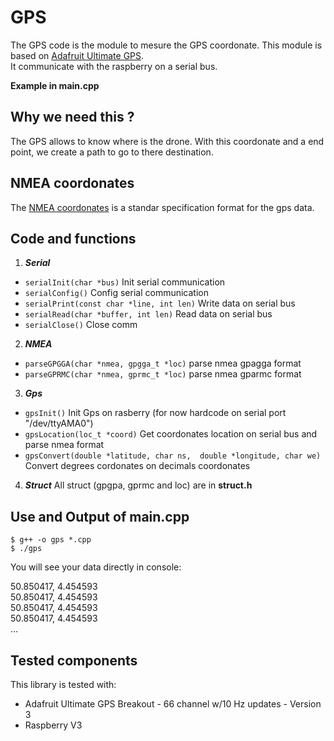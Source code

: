 # GPS
The GPS code is the module to mesure the GPS coordonate. This module is based on [Adafruit Ultimate GPS](https://www.adafruit.com/product/746). </br>
It communicate with the raspberry on a serial bus.  </br>

**Example in main.cpp**

## Why we need this ?
The GPS allows to know where is the drone. With this coordonate and a end point, we create a path to go to there destination. 

## NMEA coordonates
The [NMEA coordonates](https://en.wikipedia.org/wiki/NMEA_0183) is a standar specification format for the gps data. 

## Code and functions
1. ***Serial***
* `serialInit(char *bus)` Init serial communication 
* `serialConfig()` Config serial communication
* `serialPrint(const char *line, int len)` Write data on serial bus
* `serialRead(char *buffer, int len)` Read data on serial bus
* `serialClose()` Close comm

2. ***NMEA***
* `parseGPGGA(char *nmea, gpgga_t *loc)` parse nmea gpagga format
* `parseGPRMC(char *nmea, gprmc_t *loc)` parse nmea gparmc format

3. ***Gps***
* `gpsInit()` Init Gps on rasberry (for now hardcode on serial port "/dev/ttyAMA0")
* `gpsLocation(loc_t *coord)` Get coordonates location on serial bus and parse nmea format
* `gpsConvert(double *latitude, char ns,  double *longitude, char we)` Convert degrees cordonates on decimals coordonates

4. ***Struct***
All struct (gpgpa, gprmc and loc) are in **struct.h**


## Use and Output of main.cpp
```shell
$ g++ -o gps *.cpp
$ ./gps
```
You will see your data directly in console:

50.850417, 4.454593</br>
50.850417, 4.454593</br>
50.850417, 4.454593</br>
50.850417, 4.454593</br>
...


## Tested components
This library is tested with:

 * Adafruit Ultimate GPS Breakout - 66 channel w/10 Hz updates - Version 3
 * Raspberry V3